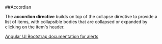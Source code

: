 ##Accordian

The **accordion directive** builds on top of the collapse directive to provide a list of items, with collapsible bodies that are collapsed or expanded by clicking on the item's header.

[Angular UI Bootstrap documentation for alerts][angular docs]

[angular docs]: https://angular-ui.github.io/bootstrap/#/accordion
